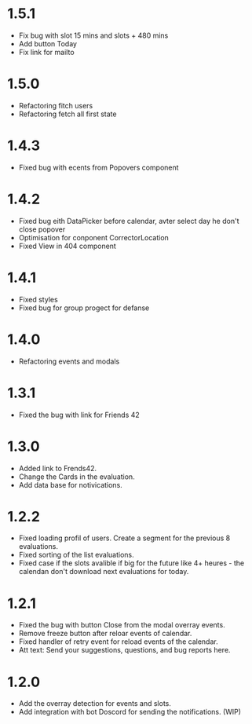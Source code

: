 # 1.5.1
- Fix bug with slot 15 mins and slots + 480 mins
- Add button Today
- Fix link for mailto

# 1.5.0
- Refactoring fitch users
- Refactoring fetch all first state

# 1.4.3
- Fixed bug with ecents from Popovers component

# 1.4.2
- Fixed bug eith DataPicker before calendar, avter select day he don't close popover
- Optimisation for conponent CorrectorLocation
- Fixed View in 404 component

# 1.4.1
- Fixed styles
- Fixed bug for group progect for defanse

# 1.4.0
- Refactoring events and modals

# 1.3.1
- Fixed the bug with link for Friends 42

# 1.3.0
- Added link to Frends42.
- Change the Cards in the evaluation.
- Add data base for notivications.

# 1.2.2
- Fixed loading profil of users. Create a segment for the previous 8 evaluations.
- Fixed sorting of the list evaluations.
- Fixed case if the slots avalible if big for the future like 4+ heures - the calendan don't download next evaluations for today.

# 1.2.1
- Fixed the bug with button Close from the modal overray events.
- Remove freeze button after reloar events of calendar.
- Fixed handler of retry event for reload events of the calendar.
- Att text: Send your suggestions, questions, and bug reports here.

# 1.2.0
- Add the overray detection for events and slots.
- Add integration with bot Doscord for sending the notifications. (WIP)